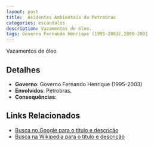 ```yaml
---
layout: post
title:  Acidentes Ambientais da Petrobras
categories: escandalos
description: Vazamentos de óleo.
tags: Governo Fernando Henrique (1995-2003),2000-2001
---
```


Vazamentos de óleo.

## Detalhes
- **Governo**: Governo Fernando Henrique (1995-2003)
- **Envolvidos**: Petrobras.
- **Consequências**: 

## Links Relacionados
- [Busca no Google para o título e descrição](https://www.google.com/search?q=Acidentes%20Ambientais%20da%20Petrobras%20Vazamentos%20de%20%C3%B3leo.%20Governo%20Fernando%20Henrique%20%281995-2003%29)
- [Busca na Wikipedia para o título e descrição](https://en.wikipedia.org/w/index.php?search=Acidentes%20Ambientais%20da%20Petrobras%20Vazamentos%20de%20%C3%B3leo.%20Governo%20Fernando%20Henrique%20%281995-2003%29)

